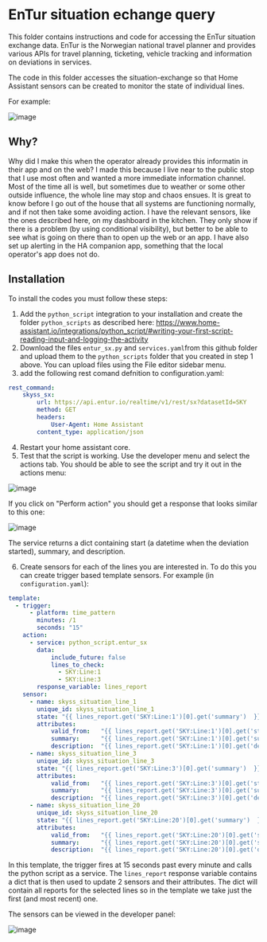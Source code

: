 # EnTur situation echange query

This folder contains instructions and code for accessing the EnTur situation exchange data. EnTur is the Norwegian
national travel planner and provides various APIs for travel planning, ticketing, vehicle tracking and 
information on deviations in services.

The code in this folder accesses the situation-exchange so that Home Assistant sensors can be created to
monitor the state of individual lines.

For example:

![image](https://github.com/user-attachments/assets/c22c59bb-4486-41d9-8046-1c416ad800c4)

## Why?

Why did I make this when the operator already provides this informatin in their app and on the web? I made this 
because I live near to the public stop that I use most often and wanted a more immediate information channel. Most of the time all is well, but sometimes
due to weather or some other outside influence, the whole line may stop and chaos ensues. It is great to 
know before I go out of the house that all systems are functioning normally, and if not then take some
avoiding action. I have the relevant sensors, like the ones described here, on my dashboard in the kitchen. They only show if there is
a problem (by using conditional visibility), but better to be able to see what is going on there than to open up the web or an app. 
I have also set up alerting in the HA companion app, something that 
the local operator's app does not do.

## Installation

To install the codes you must follow these steps:

1. Add the ```python_script``` integration to your installation and create the folder ```python_scripts``` as described here: https://www.home-assistant.io/integrations/python_script/#writing-your-first-script-reading-input-and-logging-the-activity
2. Download the files ```entur_sx.py``` and ```services.yaml```from this github folder and upload them to the ```python_scripts``` folder that you created in step 1 above. You can upload files using the File editor sidebar menu.
3. add the following rest comand defnition to configuration.yaml:
```yaml
rest_command:
    skyss_sx: 
        url: https://api.entur.io/realtime/v1/rest/sx?datasetId=SKY
        method: GET
        headers:
            User-Agent: Home Assistant
        content_type: application/json
```
4. Restart your home assistant core.
5. Test that the script is working. Use the developer menu and select the actions tab. You should be able to see the script and try it out in the actions menu:

  ![image](https://github.com/user-attachments/assets/2b158bbf-5cc5-4e18-a4c9-674748b0b2c4)


 If you click on "Perform action" you should get a response that looks similar to this one:

  ![image](https://github.com/user-attachments/assets/6ddd58fa-f449-4d5e-a737-aab660fd5032)


   The service returns a dict containing start (a datetime when the deviation started), summary, and description.
   
6. Create sensors for each of the lines you are interested in. To do this you can create trigger based template sensors. For example (in ```configuration.yaml```):


```yaml
template:
  - trigger:
      - platform: time_pattern
        minutes: /1
        seconds: "15"
    action: 
      - service: python_script.entur_sx
        data:
            include_future: false
            lines_to_check:  
              - SKY:Line:1
              - SKY:Line:3
        response_variable: lines_report
    sensor:
      - name: skyss_situation_line_1
        unique_id: skyss_situation_line_1
        state: "{{ lines_report.get('SKY:Line:1')[0].get('summary')  }}"
        attributes:
            valid_from:   "{{ lines_report.get('SKY:Line:1')[0].get('start')  }}"
            summary:      "{{ lines_report.get('SKY:Line:1')[0].get('summary')  }}"
            description:  "{{ lines_report.get('SKY:Line:1')[0].get('description')  }}"
      - name: skyss_situation_line_3
        unique_id: skyss_situation_line_3
        state: "{{ lines_report.get('SKY:Line:3')[0].get('summary')  }}"
        attributes:
            valid_from:   "{{ lines_report.get('SKY:Line:3')[0].get('start')  }}"
            summary:      "{{ lines_report.get('SKY:Line:3')[0].get('summary')  }}"
            description:  "{{ lines_report.get('SKY:Line:3')[0].get('description')  }}"
      - name: skyss_situation_line_20
        unique_id: skyss_situation_line_20
        state: "{{ lines_report.get('SKY:Line:20')[0].get('summary')  }}"
        attributes:
            valid_from:   "{{ lines_report.get('SKY:Line:20')[0].get('start')  }}"
            summary:      "{{ lines_report.get('SKY:Line:20')[0].get('summary')  }}"
            description:  "{{ lines_report.get('SKY:Line:20')[0].get('description')  }}"
```

In this template, the trigger fires at 15 seconds past every minute and calls the python script as a service. The ```lines_report```
response variable contains a dict that is then used to update 2 sensors and their attributes. The dict will contain 
all reports for the selected lines so in the template we take just the first (and most recent) one.

The sensors can be viewed in the developer panel:

![image](https://github.com/user-attachments/assets/6d3b8448-e552-4197-86b9-10be97fae1d0)

